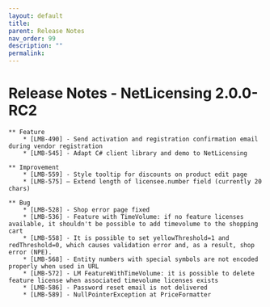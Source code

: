 ```yaml
---
layout: default
title:
parent: Release Notes
nav_order: 99
description: ""
permalink:
---
```


Release Notes - NetLicensing 2.0.0-RC2
=====================================================================



    ** Feature
        * [LMB-490] - Send activation and registration confirmation email during vendor registration
        * [LMB-545] - Adapt C# client library and demo to NetLicensing
     
    ** Improvement
        * [LMB-559] - Style tooltip for discounts on product edit page
        * [LMB-575] – Extend length of licensee.number field (currently 20 chars)

    ** Bug
        * [LMB-528] - Shop error page fixed
        * [LMB-536] - Feature with TimeVolume: if no feature licenses available, it shouldn't be possible to add timevolume to the shopping cart
        * [LMB-558] - It is possible to set yellowThreshold=1 and redThreshold=0, which causes validation error and, as a result, shop error (NPE).
        * [LMB-568] - Entity numbers with special symbols are not encoded properly when used in URL
        * [LMB-572] - LM FeatureWithTimeVolume: it is possible to delete feature license when associated timevolume licenses exists
        * [LMB-586] - Password reset email is not delivered
        * [LMB-589] - NullPointerException at PriceFormatter
